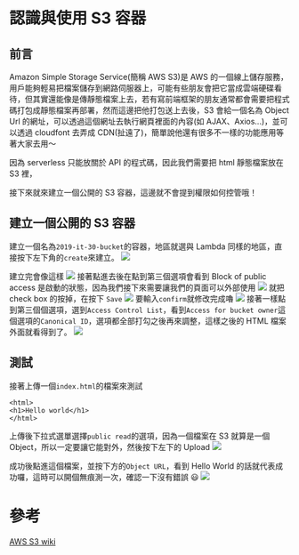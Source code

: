 # 認識與使用 S3 容器

## 前言

Amazon Simple Storage Service(簡稱 AWS S3)是 AWS 的一個線上儲存服務，用戶能夠輕易把檔案儲存到網路伺服器上，可能有些朋友會把它當成雲端硬碟看待，但其實還能像是傳靜態檔案上去，若有寫前端框架的朋友通常都會需要把程式碼打包成靜態檔案再部署，然而這邊把他打包送上去後，S3 會給一個名為 Object Url 的網址，可以透過這個網址去執行網頁裡面的內容(如 AJAX、Axios...)，並可以透過 cloudfont 去弄成 CDN(扯遠了)，簡單說他還有很多不一樣的功能應用等著大家去用～

因為 serverless 只能放關於 API 的程式碼，因此我們需要把 html 靜態檔案放在 S3 裡，

接下來就來建立一個公開的 S3 容器，這邊就不會提到權限如何控管哦！

## 建立一個公開的 S3 容器

建立一個名為`2019-it-30-bucket`的容器，地區就選與 Lambda 同樣的地區，直接按下左下角的`create`來建立。
![](https://i.imgur.com/lfRsTDn.png)

建立完會像這樣
![](https://i.imgur.com/SgPTxsQ.png)
接著點進去後在點到第三個選項會看到 Block of public access 是啟動的狀態，因為我們接下來需要讓我們的頁面可以外部使用
![](https://i.imgur.com/M065zbI.png)
就把 check box 的按掉，在按下 `Save`
![](https://i.imgur.com/SjT0qY7.png)
要輸入`confirm`就修改完成嚕
![](https://i.imgur.com/qxquZI1.png)
接著一樣點到第三個個選項，選到`Access Control List`，看到`Access for bucket owner`這個選項的`Canonical ID`，選項都全部打勾之後再來調整，這樣之後的 HTML 檔案外面就看得到了。
![](https://i.imgur.com/uZfyrAQ.png)

## 測試

接著上傳一個`index.html`的檔案來測試

```
<html>
<h1>Hello world</h1>
</html>
```

上傳後下拉式選單選擇`public read`的選項，因為一個檔案在 S3 就算是一個 Object，所以一定要讓它能對外，然後按下左下的 Upload
![](https://i.imgur.com/iO2R9aW.png)

成功後點進這個檔案，並按下方的`Object URL`，看到 Hello World 的話就代表成功囉，這時可以開個無痕測一次，確認一下沒有錯誤 😃
![](https://i.imgur.com/m1jC1E2.png)

# 參考

[AWS S3 wiki](https://zh.wikipedia.org/wiki/Amazon_S3)
